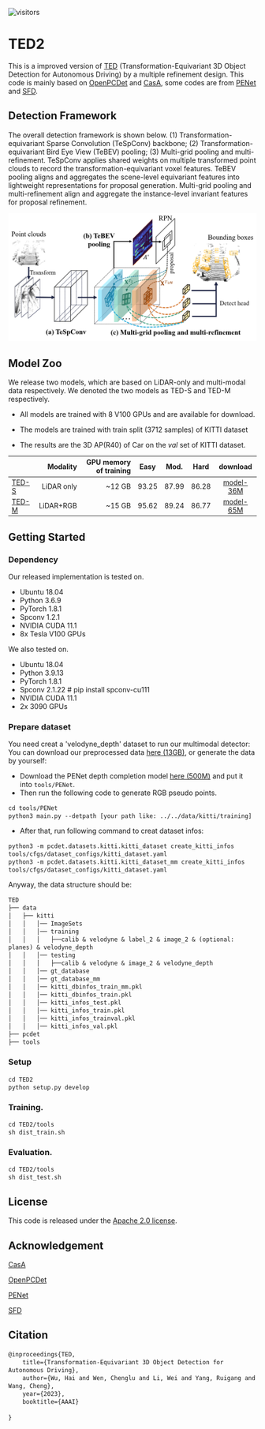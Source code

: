 ![visitors](https://visitor-badge.glitch.me/badge?page_id=hailanyi/TED)
# TED2
This is a improved version of [TED](https://arxiv.org/) (Transformation-Equivariant 3D Object Detection for Autonomous Driving) by a multiple refinement design. 
This code is mainly based on [OpenPCDet](https://github.com/open-mmlab/OpenPCDet) and [CasA](https://github.com/hailanyi/CasA), some codes are from 
[PENet](https://github.com/JUGGHM/PENet_ICRA2021) and [SFD](https://github.com/LittlePey/SFD).

## Detection Framework
The overall detection framework is shown below.
(1) Transformation-equivariant Sparse Convolution (TeSpConv) backbone; (2) Transformation-equivariant Bird Eye View (TeBEV) pooling; 
(3) Multi-grid pooling and multi-refinement. 
TeSpConv applies shared weights on multiple transformed point clouds to record the transformation-equivariant voxel features. 
TeBEV pooling aligns and aggregates the scene-level equivariant features into lightweight representations for proposal generation.
 Multi-grid pooling and multi-refinement align and aggregate the instance-level invariant features for proposal refinement.
 
![](./tools/images/framework.png)

## Model Zoo
We release two models, which are based on LiDAR-only and multi-modal data respectively. We denoted the two models as TED-S and TED-M respectively.

* All models are trained with 8 V100 GPUs and are available for download. 

* The models are trained with train split (3712 samples) of KITTI dataset

* The results are the 3D AP(R40) of Car on the *val* set of KITTI dataset.

|                                             |Modality|GPU memory of training| Easy | Mod. | Hard  | download | 
|---------------------------------------------|----------:|----------:|:-------:|:-------:|:-------:|:---------:|
| [TED-S](tools/cfgs/models/kitti/TED-S.yaml)|LiDAR only|~12 GB |93.25 |87.99| 86.28| [model-36M](https://drive.google.com/file/d/1hqoj-lV4Cr3m7U3EphdCSjHmhBlekRm8/view?usp=sharing) | 
| [TED-M](tools/cfgs/models/kitti/TED-M.yaml)|LiDAR+RGB |~15 GB| 95.62 |89.24 |86.77 | [model-65M](https://drive.google.com/file/d/1hXe1at-LKogTfWorALmq6djjYqhKX7nD/view?usp=sharing) |

## Getting Started
### Dependency
Our released implementation is tested on.
+ Ubuntu 18.04
+ Python 3.6.9 
+ PyTorch 1.8.1
+ Spconv 1.2.1
+ NVIDIA CUDA 11.1
+ 8x Tesla V100 GPUs

We also tested on.
+ Ubuntu 18.04
+ Python 3.9.13
+ PyTorch 1.8.1
+ Spconv 2.1.22 # pip install spconv-cu111
+ NVIDIA CUDA 11.1
+ 2x 3090 GPUs

### Prepare dataset

You need creat a 'velodyne_depth' dataset to run our multimodal detector:
You can download our preprocessed data [here (13GB)](https://drive.google.com/file/d/1xki9v_zsQMM8vMVNo0ENi1Mh_GNMjHUg/view?usp=sharing), or generate the data by yourself:

* Download the PENet depth completion model [here (500M)](https://drive.google.com/file/d/1RDdKlKJcas-G5OA49x8OoqcUDiYYZgeM/view?usp=sharing) and put it into ```tools/PENet```.
* Then run the following code to generate RGB pseudo points.
```
cd tools/PENet
python3 main.py --detpath [your path like: ../../data/kitti/training]
```

* After that, run following command to creat dataset infos:
```
python3 -m pcdet.datasets.kitti.kitti_dataset create_kitti_infos tools/cfgs/dataset_configs/kitti_dataset.yaml
python3 -m pcdet.datasets.kitti.kitti_dataset_mm create_kitti_infos tools/cfgs/dataset_configs/kitti_dataset.yaml
```

Anyway, the data structure should be: 
```
TED
├── data
│   ├── kitti
│   │   │── ImageSets
│   │   │── training
│   │   │   ├──calib & velodyne & label_2 & image_2 & (optional: planes) & velodyne_depth
│   │   │── testing
│   │   │   ├──calib & velodyne & image_2 & velodyne_depth
│   │   │── gt_database
│   │   │── gt_database_mm
│   │   │── kitti_dbinfos_train_mm.pkl
│   │   │── kitti_dbinfos_train.pkl
│   │   │── kitti_infos_test.pkl
│   │   │── kitti_infos_train.pkl
│   │   │── kitti_infos_trainval.pkl
│   │   │── kitti_infos_val.pkl
├── pcdet
├── tools
```

### Setup

```
cd TED2
python setup.py develop
```

### Training.

```
cd TED2/tools
sh dist_train.sh
```

### Evaluation.

```
cd TED2/tools
sh dist_test.sh
```

## License

This code is released under the [Apache 2.0 license](LICENSE).

## Acknowledgement

[CasA](https://github.com/hailanyi/CasA)

[OpenPCDet](https://github.com/open-mmlab/OpenPCDet)

[PENet](https://github.com/JUGGHM/PENet_ICRA2021)

[SFD](https://github.com/LittlePey/SFD)

## Citation
    @inproceedings{TED,
        title={Transformation-Equivariant 3D Object Detection for Autonomous Driving},
        author={Wu, Hai and Wen, Chenglu and Li, Wei and Yang, Ruigang and Wang, Cheng},
        year={2023},
        booktitle={AAAI}
        
    }





